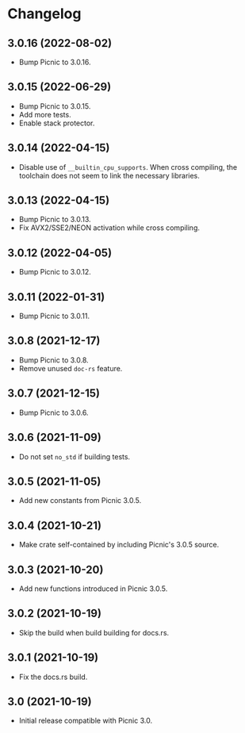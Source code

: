 # Changelog

## 3.0.16 (2022-08-02)

* Bump Picnic to 3.0.16.

## 3.0.15 (2022-06-29)

* Bump Picnic to 3.0.15.
* Add more tests.
* Enable stack protector.

## 3.0.14 (2022-04-15)

* Disable use of `__builtin_cpu_supports`. When cross compiling, the toolchain does not seem to link the necessary libraries.

## 3.0.13 (2022-04-15)

* Bump Picnic to 3.0.13.
* Fix AVX2/SSE2/NEON activation while cross compiling.

## 3.0.12 (2022-04-05)

* Bump Picnic to 3.0.12.

## 3.0.11 (2022-01-31)

* Bump Picnic to 3.0.11.

## 3.0.8 (2021-12-17)

* Bump Picnic to 3.0.8.
* Remove unused `doc-rs` feature.

## 3.0.7 (2021-12-15)

* Bump Picnic to 3.0.6.

## 3.0.6 (2021-11-09)

* Do not set `no_std` if building tests.

## 3.0.5 (2021-11-05)

* Add new constants from Picnic 3.0.5.

## 3.0.4 (2021-10-21)

* Make crate self-contained by including Picnic's 3.0.5 source.

## 3.0.3 (2021-10-20)

* Add new functions introduced in Picnic 3.0.5.

## 3.0.2 (2021-10-19)

* Skip the build when build building for docs.rs.

## 3.0.1 (2021-10-19)

* Fix the docs.rs build.

## 3.0 (2021-10-19)

* Initial release compatible with Picnic 3.0.
